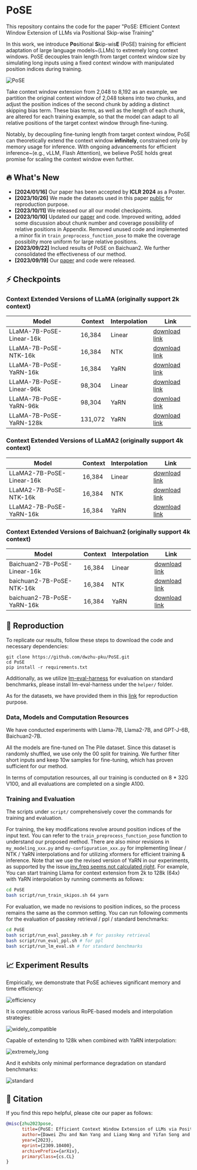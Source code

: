 # PoSE

This repository contains the code for the paper "PoSE: Efficient Context Window Extension of LLMs via Positional Skip-wise Training"

In this work, we introduce **Po**sitional **S**kip-wis**E** (PoSE) training for efficient adaptation of large language models~(LLMs) to extremely long context windows. PoSE decouples train length from target context window size by simulating long inputs using  a fixed context window with manipulated position indices during training.


![PoSE](imgs/pose.png)

Take context window extension from 2,048 to 8,192 as an example, we partition the original context window of 2,048 tokens into two chunks, and adjust the position indices of the second chunk by adding a distinct skipping bias term. These bias terms, as well as the length of each chunk, are altered for each training example, so that the model can adapt to all relative positions of the target context window through fine-tuning.

Notably, by decoupling fine-tuning length from target context window, PoSE can theoretically extend the context window **infinitely**, constrained only by memory usage for inference. With ongoing advancements for efficient inference~(e.g., vLLM, Flash Attention), we believe PoSE holds great promise for scaling the context window even further.

## 🔥 What's New
* **[2024/01/16]** Our paper has been accepted by **ICLR 2024** as a Poster.
* **[2023/10/26]** We made the datasets used in this paper [public](https://huggingface.co/datasets/dwzhu/PoSE-Datasets/tree/main) for reproduction purpose.
* **[2023/10/11]** We released our all our model checkpoints.
* **[2023/10/10]** Updated our [paper](https://arxiv.org/abs/2309.10400) and code. Improved writing, added some discussion about chunk number and coverage possibility of relative positions in Appendix. Removed unused code and implemented a minor fix in `train_preprocess_function_pose` to make the coverage possiblity more uniform for large relative positions.
* **[2023/09/22]** Inclued results of PoSE on Baichuan2. We further consolidated the effectiveness of our method.
* **[2023/09/19]** Our [paper](https://arxiv.org/abs/2309.10400) and code were released.

## ⚡ Checkpoints

### Context Extended Versions of LLaMA (originally support 2k context)

| Model | Context | Interpolation | Link |
| --- | --- | --- | --- |
| LLaMA-7B-PoSE-Linear-16k | 16,384 | Linear | [download link](https://huggingface.co/dwzhu/LLaMA-7B-PoSE-Linear-16k) |
| LLaMA-7B-PoSE-NTK-16k | 16,384 | NTK | [download link](https://huggingface.co/dwzhu/LLaMA-7B-PoSE-NTK-16k) |
| LLaMA-7B-PoSE-YaRN-16k | 16,384 | YaRN | [download link](https://huggingface.co/dwzhu/LLaMA-7B-PoSE-YaRN-16k) |
| LLaMA-7B-PoSE-Linear-96k | 98,304 | Linear | [download link](https://huggingface.co/dwzhu/LLaMA-7B-PoSE-Linear-96k) |
| LLaMA-7B-PoSE-YaRN-96k | 98,304 | YaRN | [download link](https://huggingface.co/dwzhu/LLaMA-7B-PoSE-YaRN-96k) |
| LLaMA-7B-PoSE-YaRN-128k | 131,072 | YaRN | [download link](https://huggingface.co/dwzhu/LLaMA-7B-PoSE-YaRN-128k) |

### Context Extended Versions of LLaMA2 (originally support 4k context)

| Model | Context | Interpolation | Link |
| --- | --- | --- | --- |
| LLaMA2-7B-PoSE-Linear-16k | 16,384 | Linear | [download link](https://huggingface.co/dwzhu/LLaMA2-7B-PoSE-Linear-16k) |
| LLaMA2-7B-PoSE-NTK-16k | 16,384 | NTK | [download link](https://huggingface.co/dwzhu/LLaMA2-7B-PoSE-NTK-16k) |
| LLaMA2-7B-PoSE-YaRN-16k | 16,384 | YaRN | [download link](https://huggingface.co/dwzhu/LLaMA2-7B-PoSE-YaRN-16k) |

### Context Extended Versions of Baichuan2 (originally support 4k context)

| Model | Context | Interpolation | Link |
| --- | --- | --- | --- |
| Baichuan2-7B-PoSE-Linear-16k | 16,384 | Linear | [download link](https://huggingface.co/dwzhu/Baichuan2-7B-PoSE-Linear-16k) |
| baichuan2-7B-PoSE-NTK-16k | 16,384 | NTK | [download link](https://huggingface.co/dwzhu/Baichuan2-7B-PoSE-NTK-16k) |
| baichuan2-7B-PoSE-YaRN-16k | 16,384 | YaRN | [download link](https://huggingface.co/dwzhu/Baichuan2-7B-PoSE-YaRN-16k) |

## 🔧 Reproduction
To replicate our results, follow these steps to download the code and necessary dependencies:
```
git clone https://github.com/dwzhu-pku/PoSE.git
cd PoSE
pip install -r requirements.txt
```
Additionally, as we utilize [lm-eval-harness](https://github.com/EleutherAI/lm-evaluation-harness) for evaluation on standard benchmarks, please install lm-eval-harness under the `helper/` folder.

As for the datasets, we have provided them in this [link](https://huggingface.co/datasets/dwzhu/PoSE-Datasets/tree/main) for reproduction purpose.

### Data, Models and Computation Resources
We have conducted experiments with Llama-7B, Llama2-7B, and GPT-J-6B, Baichuan2-7B.

All the models are fine-tuned on The Pile dataset. Since this dataset is randomly shuffled, we use only the 00 split for training. We further filter short inputs and keep 10w samples for fine-tuning, which has proven sufficient for our method.

In terms of computation resources, all our training is conducted on 8 * 32G V100, and all evaluations are completed on a single A100.

### Training and Evaluation


The scripts under `script/` comprehensively cover the commands for training and evaluation.

For training, the key modifications revolve around position indices of the input text. You can refer to the `train_preprocess_function_pose` function to understand our proposed method. There are also minor revisions in `my_modeling_xxx.py` and `my-configuration_xxx.py` for implementing linear / NTK / YaRN interpolations and for utilizing xformers for efficient training & inference. Note that we use the revised version of YaRN in our experiments, as supported by the issue [inv_freq seems not calculated right](https://github.com/jquesnelle/yarn/issues/24). For example, You can start training Llama for context extension from 2k to 128k (64x) with YaRN interpolation by running comments as follows:

```bash
cd PoSE
bash script/run_train_skipos.sh 64 yarn
```

For evaluation, we made no revisions to position indices, so the process remains the same as the common setting. You can run following comments for the evaluation of passkey retrieval / ppl / standard benchmarks:

```bash
cd PoSE
bash script/run_eval_passkey.sh # for passkey retrieval
bash script/run_eval_ppl.sh # for ppl
bash script/run_lm_eval.sh # for standard benchmarks
```

## 📈 Experiment Results
Empirically, we demonstrate that PoSE achieves significant memory and time efficiency:

![efficiency](imgs/efficiency.png)

It is compatible across various RoPE-based models and interpolation strategies:

![widely_compatible](imgs/widely_compatible.png)

Capable of extending to 128k when combined with YaRN interpolation:

![extremely_long](imgs/extremely_long.png)

And it exhibits only minimal performance degradation on standard benchmarks:

![standard](imgs/standard.png)

## 🌟 Citation
If you find this repo helpful, please cite our paper as follows:

```bibtex
@misc{zhu2023pose,
      title={PoSE: Efficient Context Window Extension of LLMs via Positional Skip-wise Training}, 
      author={Dawei Zhu and Nan Yang and Liang Wang and Yifan Song and Wenhao Wu and Furu Wei and Sujian Li},
      year={2023},
      eprint={2309.10400},
      archivePrefix={arXiv},
      primaryClass={cs.CL}
}
```
